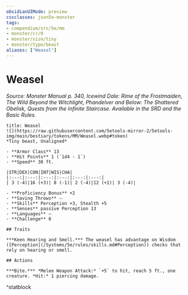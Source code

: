 ```yaml
---
obsidianUIMode: preview
cssclasses: json5e-monster
tags:
- compendium/src/5e/mm
- monster/cr/0
- monster/size/tiny
- monster/type/beast
aliases: ["Weasel"]
---
```

# Weasel
*Source: Monster Manual p. 340, Icewind Dale: Rime of the Frostmaiden, The Wild Beyond the Witchlight, Phandelver and Below: The Shattered Obelisk, Quests from the Infinite Staircase. Available in the SRD and the Basic Rules.*  

```ad-statblock
title: Weasel
![](https://raw.githubusercontent.com/5etools-mirror-2/5etools-img/main/bestiary/tokens/MM/Weasel.webp#token)
*Tiny beast, Unaligned*

- **Armor Class** 13
- **Hit Points** 1 (`1d4 - 1`)
- **Speed** 30 ft.

|STR|DEX|CON|INT|WIS|CHA|
|:---:|:---:|:---:|:---:|:---:|:---:|
| 3 (-4)|16 (+3)| 8 (-1)| 2 (-4)|12 (+1)| 3 (-4)|

- **Proficiency Bonus** +2
- **Saving Throws** ⏤
- **Skills** Perception +3, Stealth +5
- **Senses** passive Perception 13
- **Languages** —
- **Challenge** 0

## Traits

***Keen Hearing and Smell.*** The weasel has advantage on Wisdom ([Perception](/Systems/5e/rules/skills.md#Perception)) checks that rely on hearing or smell.

## Actions

***Bite.*** *Melee Weapon Attack:* `+5` to hit, reach 5 ft., one creature. *Hit:* 1 piercing damage.
```
^statblock